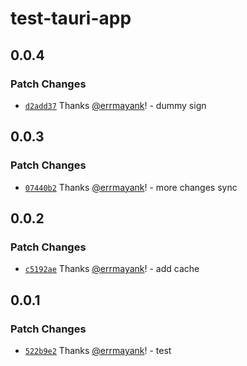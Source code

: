 # test-tauri-app

## 0.0.4

### Patch Changes

-   [`d2add37`](https://github.com/errmayank/test-tauri-app/commit/d2add37ee52c36bee2d1bd712ef5b45b4b36e394) Thanks [@errmayank](https://github.com/errmayank)! - dummy sign

## 0.0.3

### Patch Changes

-   [`07440b2`](https://github.com/errmayank/test-tauri-app/commit/07440b2c5327398bfcbdcdb720d6a2ec8fc82f11) Thanks [@errmayank](https://github.com/errmayank)! - more changes sync

## 0.0.2

### Patch Changes

-   [`c5192ae`](https://github.com/errmayank/test-tauri-app/commit/c5192ae38b73510a87954d7ff12dca94315b4165) Thanks [@errmayank](https://github.com/errmayank)! - add cache

## 0.0.1

### Patch Changes

-   [`522b9e2`](https://github.com/errmayank/test-tauri-app/commit/522b9e2f27e7a58ef93fab64bf5f5a0c9d95070e) Thanks [@errmayank](https://github.com/errmayank)! - test
